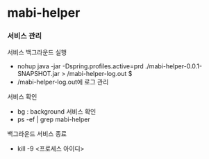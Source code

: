 # mabi-helper

### 서비스 관리

서비스 백그라운드 실행
- nohup java -jar -Dspring.profiles.active=prd ./mabi-helper-0.0.1-SNAPSHOT.jar > /mabi-helper-log.out $
- /mabi-helper-log.out에 로그 관리

서비스 확인
 - bg : background 서비스 확인
 - ps -ef | grep mabi-helper

백그라운드 서비스 종료 
 - kill -9 <프로세스 아이디>